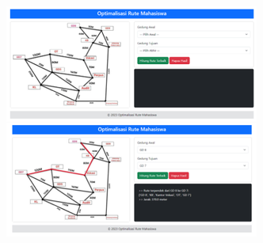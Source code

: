![alt text](https://github.com/srgjo27/dynamic_programing_optimalisasi_rute/blob/master/output1.png)
![alt text](https://github.com/srgjo27/dynamic_programing_optimalisasi_rute/blob/master/output2.png)
